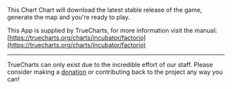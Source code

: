 This Chart Chart will download the latest stable release of the game, generate the map and you're ready to play.

This App is supplied by TrueCharts, for more information visit the manual: [https://truecharts.org/charts/incubator/factorio](https://truecharts.org/charts/incubator/factorio)

---

TrueCharts can only exist due to the incredible effort of our staff.
Please consider making a [donation](https://truecharts.org/about/sponsor) or contributing back to the project any way you can!
